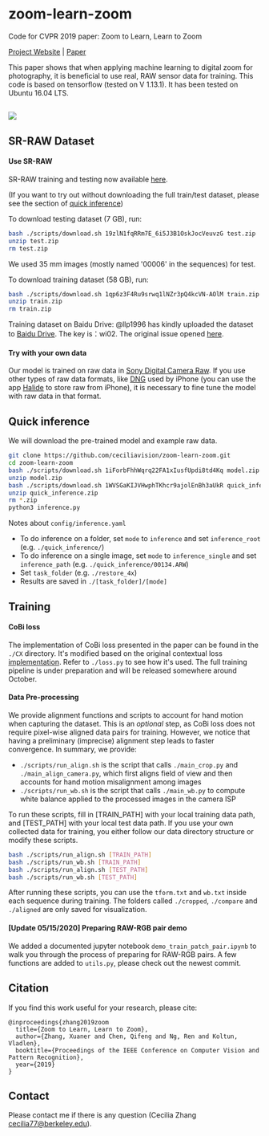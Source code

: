 # zoom-learn-zoom
Code for CVPR 2019 paper: Zoom to Learn, Learn to Zoom

<a href="https://people.eecs.berkeley.edu/~cecilia77/project-pages/zoom.html" target="_blank">Project Website</a>  |  <a href="https://arxiv.org/pdf/1905.05169.pdf" target="_blank">Paper</a>

This paper shows that when applying machine learning to digital zoom for photography, it is beneficial to use real, RAW sensor data for training. This code is based on tensorflow (tested on V 1.13.1). It has been tested on Ubuntu 16.04 LTS.

## ![](./teaser/teaser.png)


## SR-RAW Dataset

#### Use SR-RAW

SR-RAW training and testing now available <a href="https://drive.google.com/drive/folders/1FHhcrZjYvFm-zliziQIRVzYjlZUCikai?usp=sharing" target="_blank">here</a>.

(If you want to try out without downloading the full train/test dataset, please see the section of [quick inference](#quick-inference))

To download testing dataset (7 GB), run:
```bash
bash ./scripts/download.sh 19zlN1fqRRm7E_6i5J3B1OskJocVeuvzG test.zip
unzip test.zip
rm test.zip
```
We used 35 mm images (mostly named '00006' in the sequences) for test.

To download training dataset (58 GB), run:
```bash
bash ./scripts/download.sh 1qp6z3F4Ru9srwq1lNZr3pQ4kcVN-AOlM train.zip
unzip train.zip
rm train.zip
```

Training dataset on Baidu Drive:
@llp1996 has kindly uploaded the dataset to <a href="https://pan.baidu.com/s/1pRu7DDnpUYaPdXY8Rlb6UQ" target="_blank">Baidu Drive</a>. The key is：wi02. The original issue opened <a href="https://github.com/ceciliavision/zoom-learn-zoom/issues/8#issue-456526689"> here</a>.

#### Try with your own data

Our model is trained on raw data in <a href="http://arwviewer.com/" target="_blank">Sony Digital Camera Raw</a>. If you use other types of raw data formats, like [DNG](https://helpx.adobe.com/photoshop/digital-negative.html) used by iPhone (you can use the app [Halide](https://itunes.apple.com/us/app/halide-camera/id885697368?mt=8) to store raw from iPhone), it is necessary to fine tune the model with raw data in that format.

## Quick inference

We will download the pre-trained model and example raw data.

```bash
git clone https://github.com/ceciliavision/zoom-learn-zoom.git
cd zoom-learn-zoom
bash ./scripts/download.sh 1iForbFhhWqrq22FA1xIusfUpdi8td4Kq model.zip
unzip model.zip
bash ./scripts/download.sh 1WVSGaKIJVHwphTKhcr9ajolEnBh3aUkR quick_inference.zip
unzip quick_inference.zip
rm *.zip
python3 inference.py
```

Notes about `config/inference.yaml`
- To do inference on a folder, set `mode` to `inference` and set `inference_root` (e.g. `./quick_inference/`)
- To do inference on a single image, set `mode` to `inference_single` and set `inference_path`  (e.g. `./quick_inference/00134.ARW`)
- Set `task_folder` (e.g. `./restore_4x`)
- Results are saved in `./[task_folder]/[mode]`


## Training

#### CoBi loss
The implementation of CoBi loss presented in the paper can be found in the `./CX` directory. It's modified based on the original contextual loss <a href='https://github.com/roimehrez/contextualLoss'>implementation</a>. Refer to `./loss.py` to see how it's used. The full training pipeline is under preparation and will be released somewhere around October.

#### Data Pre-processing

We provide alignment functions and scripts to account for hand motion when capturing the dataset. This is an *optional* step, as CoBi loss does not require pixel-wise aligned data pairs for training. However, we notice that having a preliminary (imprecise) alignment step leads to faster convergence.  In summary, we provide:

- `./scripts/run_align.sh` is the script that calls `./main_crop.py`  and `./main_align_camera.py`, which first aligns field of view and then accounts for hand motion misalignment among images
- `./scripts/run_wb.sh` is the script that calls `./main_wb.py` to compute white balance applied to the processed images in the camera ISP

To run these scripts, fill in [TRAIN_PATH] with your local training data path, and [TEST_PATH] with your local test data path. If you use your own collected data for training, you either follow our data directory structure or modify these scripts.

```bash
bash ./scripts/run_align.sh [TRAIN_PATH]
bash ./scripts/run_wb.sh [TRAIN_PATH]
bash ./scripts/run_align.sh [TEST_PATH]
bash ./scripts/run_wb.sh [TEST_PATH]
```

After running these scripts, you can use the `tform.txt` and `wb.txt` inside each sequence during training. The folders called `./cropped`, `./compare` and `./aligned` are only saved for visualization.

#### [Update 05/15/2020] Preparing RAW-RGB pair demo
We added a documented jupyter notebook `demo_train_patch_pair.ipynb` to walk you through the process of preparing for RAW-RGB pairs. A few functions are added to `utils.py`, please check out the newest commit.

## Citation

If you find this work useful for your research, please cite:

```
@inproceedings{zhang2019zoom
  title={Zoom to Learn, Learn to Zoom},
  author={Zhang, Xuaner and Chen, Qifeng and Ng, Ren and Koltun, Vladlen},
  booktitle={Proceedings of the IEEE Conference on Computer Vision and Pattern Recognition},
  year={2019}
}
```

## Contact
Please contact me if there is any question (Cecilia Zhang <cecilia77@berkeley.edu>).
